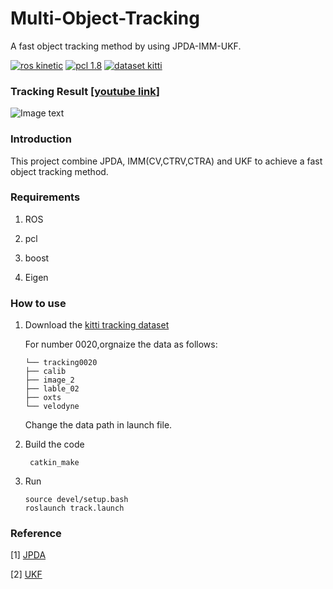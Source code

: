 # Multi-Object-Tracking
A fast object tracking method by using JPDA-IMM-UKF.

[![ros kinetic](https://img.shields.io/badge/ros-kinetic-brightgreen.svg)](http://wiki.ros.org/)  [![pcl 1.8](https://img.shields.io/badge/pcl-1.8-red.svg)](https://pointclouds.org/)  [![dataset kitti](https://img.shields.io/badge/dataset-kitti-blue.svg)](http://www.cvlibs.net/datasets/kitti/eval_tracking.php)


### Tracking Result  [[youtube link](https://www.youtube.com/watch?v=RxPtNZFFpqI&ab_channel=IntelligenceVehicle)]

![Image text](https://github.com/wangx1996/Multi-Object-Tracking/blob/main/result/viewer.gif)


### Introduction

This project combine JPDA, IMM(CV,CTRV,CTRA) and UKF to achieve a fast object tracking method.

### Requirements

1. ROS

2. pcl

3. boost

4. Eigen

### How to use

1. Download the [kitti tracking dataset](http://www.cvlibs.net/datasets/kitti/eval_tracking.php)

   For number 0020,orgnaize the data as follows:
   
       └── tracking0020
       ├── calib
       ├── image_2
       ├── lable_02
       ├── oxts
       └── velodyne
       
   Change the data path in launch file.
   
   
2. Build the code

        catkin_make
    
3. Run
        
       source devel/setup.bash
       roslaunch track.launch
   
   
### Reference

[1] [JPDA](https://github.com/apennisi/jpdaf_tracking)

[2] [UKF](https://github.com/mithi/fusion-ukf)

